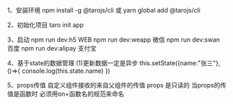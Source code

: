 1、安装环境
npm install -g @tarojs/cli  或 yarn global add @tarojs/cli

2、初始化项目
taro init app

3、启动
npm run dev:h5 WEB
npm run dev:weapp 微信
npm run dev:swan 百度
npm run dev:alipay 支付宝

4、基于state的数据管理
(1)更新数据一定是异步
this.setState({name:"张三"},()=>{
	console.log(this.state.name)
})

5、props传值
自定义组件接收的来自父组件的传值
props 是只读的
当props的传值是函数时 必须用on+函数名的规范来命名